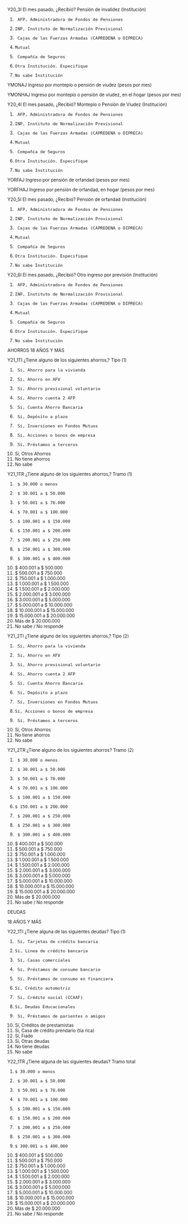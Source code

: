 <font size="0.5">

Y20_3I El   mes   pasado,   ¿Recibió?   Pensión   de   invalidez   (Institución)

1.      AFP, Administradora de Fondos de Pensiones
2.     INP, Instituto de Normalización Previsional
3.      Cajas de las Fuerzas Armadas (CAPREDENA o DIPRECA)
4.     Mutual
5.      Compañía de Seguros
6.     Otra Institución. Especifique
9.     No sabe Institución

YMONAJ Ingreso por montepío o pensión de viudez (pesos por mes)

YMONHAJ Ingreso por montepío o pensión de viudez, en el hogar  (pesos por mes)

Y20_4I El   mes   pasado,   ¿Recibió?   Montepío   o   Pensión   de   Viudez   (Institución)

1.      AFP, Administradora de Fondos de Pensiones
2.     INP, Instituto de Normalización Previsional
3.      Cajas de las Fuerzas Armadas (CAPREDENA o DIPRECA)
4.     Mutual
5.      Compañía de Seguros
6.     Otra Institución. Especifique
9.     No sabe Institución

YORFAJ Ingreso por pensión de orfandad (pesos por mes)

YORFHAJ Ingreso por pensión de orfandad, en hogar (pesos por mes)

Y20_5I   El   mes   pasado,   ¿Recibió?   Pensión   de   orfandad   (Institución)

1.      AFP, Administradora de Fondos de Pensiones
2.     INP, Instituto de Normalización Provisional
3.      Cajas de las Fuerzas Armadas (CAPREDENA o DIPRECA)
4.     Mutual
5.      Compañía de Seguros
6.     Otra Institución. Especifique
9.     No sabe Institución

Y20_6I   El   mes   pasado,   ¿Recibió?   Otro   ingreso   por   previsión   (Institución)

1.      AFP, Administradora de Fondos de Pensiones
2.     INP, Instituto de Normalización Provisional
3.      Cajas de las Fuerzas Armadas (CAPREDENA o DIPRECA)
4.     Mutual
5.      Compañía de Seguros
6.     Otra Institución. Especifique
9.     No sabe Institución

AHORROS 18 AÑOS Y MÁS

Y21_1TI ¿Tiene   alguno   de   los   siguientes   ahorros,?   Tipo   (1)

1.      Sí, Ahorro para la vivienda
2.      Sí, Ahorro en AFV
3.      Sí, Ahorro previsional voluntario
4.      Sí, Ahorro cuenta 2 AFP
5.      Sí, Cuenta Ahorro Bancaria
6.      Sí, Depósito a plazo
7.      Sí, Inversiones en Fondos Mutuos
8.      Sí, Acciones o bonos de empresa
9.      Sí, Préstamos a terceros
10.   Sí,  Otros  Ahorros
90.   No  tiene  ahorros
99.   No  sabe

Y21_1TR  ¿Tiene  alguno  de  los  siguientes  ahorros,?  Tramo  (1)

1.      $ 30.000 o menos
2.      $ 30.001 a $ 50.000
3.      $ 50.001 a $ 70.000
4.      $ 70.001 a $ 100.000
5.      $ 100.001 a $ 150.000
6.      $ 150.001 a $ 200.000
7.      $ 200.001 a $ 250.000
8.      $ 250.001 a $ 300.000
9.      $ 300.001 a $ 400.000
10.    $  400.001  a  $  500.000
11.    $  500.001  a  $  750.000
12.  $  750.001  a  $  1.000.000
13.  $  1.000.001  a  $  1.500.000
14.  $  1.500.001  a  $  2.000.000
15.  $  2.000.001  a  $  3.000.000
16.  $  3.000.001  a  $  5.000.000
17.  $  5.000.001  a  $  10.000.000
18.  $  10.000.001  a  $  15.000.000
19.  $  15.000.001  a  $  20.000.000
20.  Más  de  $  20.000.000
99.  No  sabe  /  No  responde

Y21_2TI   ¿Tiene   alguno   de   los   siguientes   ahorros,?   Tipo   (2)

1.      Sí, Ahorro para la vivienda
2.      Sí, Ahorro en AFV
3.      Sí, Ahorro previsional voluntario
4.      Sí, Ahorro cuenta 2 AFP
5.      Sí, Cuenta Ahorro Bancaria
6.      Sí, Depósito a plazo
7.      Sí, Inversiones en Fondos Mutuos
8.     Sí, Acciones o bonos de empresa
9.      Sí, Préstamos a terceros
10.   Sí,  Otros  Ahorros
90.   No  tiene  ahorros
99.   No  sabe

Y21_2TR  ¿Tiene  alguno  de  los  siguientes  ahorros?  Tramo  (2)

1.      $ 30.000 o menos
2.      $ 30.001 a $ 50.000
3.      $ 50.001 a $ 70.000
4.      $ 70.001 a $ 100.000
5.      $ 100.001 a $ 150.000
6.     $ 150.001 a $ 200.000
7.      $ 200.001 a $ 250.000
8.      $ 250.001 a $ 300.000
9.      $ 300.001 a $ 400.000
10.    $  400.001  a  $  500.000
11.    $  500.001  a  $  750.000
12.    $  750.001  a  $  1.000.000
13.    $  1.000.001  a  $  1.500.000
14.    $  1.500.001  a  $  2.000.000
15.    $  2.000.001  a  $  3.000.000
16.    $  3.000.001  a  $  5.000.000
17.    $  5.000.001  a  $  10.000.000
18.   $ 10.000.001 a $ 15.000.000
19.   $ 15.000.001 a $ 20.000.000
20.   Más de $ 20.000.000
99.    No  sabe  /  No  responde

DEUDAS

18 AÑOS Y MÁS

Y22_1TI   ¿Tiene   alguna   de   las   siguientes   deudas?   Tipo   (1)

1.      Sí, Tarjetas de crédito bancaria
2.     Sí, Línea de crédito bancaria
3.      Sí, Casas comerciales
4.      Sí, Préstamos de consumo bancario
5.      Sí, Préstamos de consumo en financiera
6.     Sí, Crédito automotriz
7.      Sí, Crédito social (CCAAF)
8.     Sí, Deudas Educacionales
9.      Sí, Préstamos de parientes o amigos
10.   Sí,  Créditos  de  prestamistas
11.   Sí, Casa de crédito prendario (tía rica)
12.   Sí,  Fiado
13.   Sí,  Otras  deudas
90.   No  tiene  deudas
99.   No  sabe

Y22_1TR  ¿Tiene  alguna  de  las  siguientes  deudas?  Tramo  total

1.     $ 30.000 o menos
2.      $ 30.001 a $ 50.000
3.      $ 50.001 a $ 70.000
4.      $ 70.001 a $ 100.000
5.      $ 100.001 a $ 150.000
6.      $ 150.001 a $ 200.000
7.      $ 200.001 a $ 250.000
8.      $ 250.001 a $ 300.000
9.     $ 300.001 a $ 400.000
10.    $  400.001  a  $  500.000
11.    $  500.001  a  $  750.000
12.    $  750.001  a  $  1.000.000
13.    $  1.000.001  a  $  1.500.000
14.    $  1.500.001  a  $  2.000.000
15.    $  2.000.001  a  $  3.000.000
16.    $  3.000.001  a  $  5.000.000
17.    $  5.000.001  a  $  10.000.000
18.   $ 10.000.001 a $ 15.000.000
19.   $ 15.000.001 a $ 20.000.000
20.   Más de $ 20.000.000
99.    No  sabe  /  No  responde

</font>
